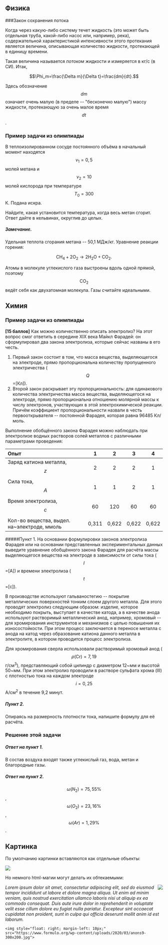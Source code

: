 ## Физика

###Закон сохранения потока

Когда через какую-либо систему течет жидкость (это может быть отдельная труба, какой-либо насос или, например, река), содержательной характеристикой интенсивности этого протекания является величина, описывающая количество жидкости, протекающей в единицу времени.

Такая величина называется _потоком_ жидкости и измеряется в кг/с (в СИ). Итак,

$$\Phi_m=\frac{\Delta m}{\Delta t}=\frac{dm}{dt}.$$

Здесь обозначение $$dm$$ означает очень малую (в пределе -- "бесконечно малую") массу жидкости, протекающую за очень малое время $$dt$$.

### Пример задачи из олимпиады

В теплоизолированном сосуде постоянного объёма в начальный момент находятся $$\nu_1 = 0,5$$ молей метана и $$\nu_2 = 10$$ молей кислорода при температуре $$T_0 = 300$$ К. Подана искра.

Найдите, какая установится температура, когда весь метан сгорит. Ответ дайте в кельвинах, округлив до целых.

##### Замечание.
Удельная теплота сгорания метана -- 50,1 МДж/кг. Уравнение реакции горения:

$$\text{CH}_4 + 2\text{O}_2 \to 2\text{H}_2\text{O} + \text{CO}_2.$$

Атомы в молекуле углекислого газа выстроены вдоль одной прямой, поэтому $$\text{CO}_2$$ ведёт себя как двухатомная молекула. Газы считайте идеальными.

## Химия
### Пример задачи из олимпиады

**[15 баллов]** Как можно количественно описать электролиз? На этот вопрос смог ответить в середине XIX века Майкл Фарадей: он сформулировал два закона электролиза, которые сейчас названы в его честь.

1. Первый закон состоит в том, что масса вещества, выделяющегося на электроде, прямо пропорциональна количеству пропущенного электричества ($$Q$$=[Кл]).
2. Второй закон раскрывает эту пропорциональность: для одинакового количества электричества масса вещества, выделяющегося на электроде, прямо пропорциональна отношению молярной массы к числу электронов, участвующих в этой электрохимической реакции. Причём коэффициент пропорциональности назвали в честь первооткрывателя -- постоянной Фарадея, которая равна 96485 Кл/моль.

Выполнение обобщённого закона Фарадея можно наблюдать при электролизе водных растворов солей металлов с различными параметрами проведения:

Опыт | 1 | 2 | 3 | 4
:----- | :-----: | :-----: | :-----: | :-----:
Заряд катиона металла, $$z$$ | 2 | 2 | 2 | 1
Сила тока, $$A$$ | 1 | 1 | 2 | 1
Время электролиза, $$c$$ | 60 | 120 | 60 | 60
Кол-во вещества, выдел. на~электроде, ммоль | 0,311 | 0,622 | 0,622 | 0,622

#####Пункт 1.
На основании формулировки законов электролиза Фарадея или на основании представленных экспериментальных данных выведите уравнение обобщённого закона Фарадея для расчёта массы выделяющегося вещества на электроде в зависимости от силы тока ($$I$$=[А]) и времени электролиза ($$t$$=[с]).

В производстве используют гальваностегию -- покрытие металлических поверхностей тонким слоем другого металла. Для этого проводят электролиз следующим образом: изделие, которое необходимо покрыть, выступает в качестве катода, а в качестве анода используют растворимый металлический анод, например, хромовый -- для хромирования инструментов и механизмов с целью повышения их износостойкости. При этом процесс заключается в переносе металла с анода на катод через образование катиона данного металла в электролите, в котором проводится процесс электролиза.

Для хромирования сверла использовали растворимый хромовый анод ($$\rho(\text{Cr})=7,19$$ г/см<sup>3</sup>), представляющий собой цилиндр с диаметром 12~мм и высотой 50~мм. При этом электролиз проводили в растворе сульфата хрома (III) с плотностью тока на каждом электроде $$i=0,25$$ А/см<sup>2</sup> в течение 9,2 минут.

##### Пункт 2.
Опираясь на размерность плотности тока, напишите формулу для её расчёта.

### Решение этой задачи

##### Ответ на пункт 1.
В состав воздуха входят также углекислый газ, вода, метан и благородные газы.

##### Ответ на пункт 2.

$$\omega (N_2)=75{,}55\%$$, $$\omega (O_2)=23{,}16\%$$, $$\omega (Ar)=1{,}29\%$$.

## Картинка
По умолчанию картинки вставляются как отдельные объекты:

![](https://www.formulo.org/wp-content/uploads/2020/03/anons9-300x200.jpg)

Но немного html-магии могут делать их обтекаемыми:

<img style="float: right; margin-left: 10px;" src="https://www.formulo.org/wp-content/uploads/2020/03/anons9-300x200.jpg">_Lorem ipsum dolor sit amet, consectetur adipiscing elit, sed do eiusmod tempor incididunt ut labore et dolore magna aliqua. Ut enim ad minim veniam, quis nostrud exercitation ullamco laboris nisi ut aliquip ex ea commodo consequat. Duis aute irure dolor in reprehenderit in voluptate velit esse cillum dolore eu fugiat nulla pariatur. Excepteur sint occaecat cupidatat non proident, sunt in culpa qui officia deserunt mollit anim id est laborum._

```
<img style="float: right; margin-left: 10px;" src="https://www.formulo.org/wp-content/uploads/2020/03/anons9-300x200.jpg">
```